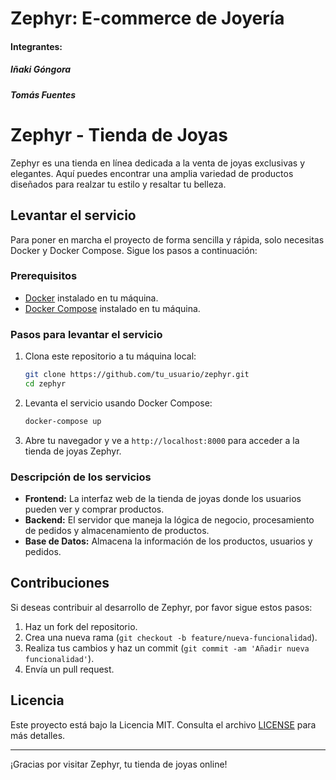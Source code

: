 
# Zephyr: E-commerce de Joyería

#### Integrantes:
##### Iñaki Góngora
##### Tomás Fuentes

# Zephyr - Tienda de Joyas

Zephyr es una tienda en línea dedicada a la venta de joyas exclusivas y elegantes. Aquí puedes encontrar una amplia variedad de productos diseñados para realzar tu estilo y resaltar tu belleza. 

## Levantar el servicio

Para poner en marcha el proyecto de forma sencilla y rápida, solo necesitas Docker y Docker Compose. Sigue los pasos a continuación:

### Prerequisitos

- [Docker](https://www.docker.com/get-started) instalado en tu máquina.
- [Docker Compose](https://docs.docker.com/compose/install/) instalado en tu máquina.

### Pasos para levantar el servicio

1. Clona este repositorio a tu máquina local:

    ```bash
    git clone https://github.com/tu_usuario/zephyr.git
    cd zephyr
    ```

2. Levanta el servicio usando Docker Compose:

    ```bash
    docker-compose up
    ```

3. Abre tu navegador y ve a `http://localhost:8000` para acceder a la tienda de joyas Zephyr.

### Descripción de los servicios

- **Frontend:** La interfaz web de la tienda de joyas donde los usuarios pueden ver y comprar productos.
- **Backend:** El servidor que maneja la lógica de negocio, procesamiento de pedidos y almacenamiento de productos.
- **Base de Datos:** Almacena la información de los productos, usuarios y pedidos.

## Contribuciones

Si deseas contribuir al desarrollo de Zephyr, por favor sigue estos pasos:

1. Haz un fork del repositorio.
2. Crea una nueva rama (`git checkout -b feature/nueva-funcionalidad`).
3. Realiza tus cambios y haz un commit (`git commit -am 'Añadir nueva funcionalidad'`).
4. Envía un pull request.

## Licencia

Este proyecto está bajo la Licencia MIT. Consulta el archivo [LICENSE](LICENSE) para más detalles.

---

¡Gracias por visitar Zephyr, tu tienda de joyas online!


